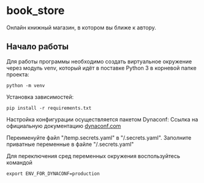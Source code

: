 # book_store
Онлайн книжный магазин, в котором вы ближе к автору.

## Начало работы
Для работы программы необходимо создать виртуальное окружение через модуль 
venv, который идёт в поставке Python 3 в корневой папке проекта:

    python -m venv
Установка зависимостей:
    
    pip install -r requirements.txt

Настройка конфигурации осуществляется пакетом Dynaconf:
Ссылка на официальную документацию [dynaconf.com](https://www.dynaconf.com/) 

Переименуйте файл "/temp.secrets.yaml" в "/.secrets.yaml".
Заполните приватные переменные в файле "/.secrets.yaml"

Для переключения сред переменных окружения воспользуйтесь командой

    export ENV_FOR_DYNACONF=production






